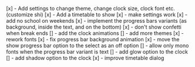 [x] - Add settings to change theme, change clock size, clock font etc. (customize shi)
[x] - Add a timetable to show
[x] - make settings work
[x] - add no school on weekends
[x] - implement the progress bars variants (as background, inside the text, and on the bottom)
[x] - don't show confetti when break ends
[] - add the clock animations
[] - add more themes
[x] - rework fonts
[x] - fix progress bar background animation
[x] - move the show progress bar option to the select as an off option
[] - allow only mono fonts when the progress bar variant is text
[] - add glow option to the clock
[] - add shadow option to the clock
[x] - improve timetable dialog
